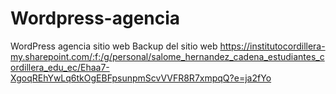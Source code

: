 # Wordpress-agencia
WordPress agencia sitio web 
Backup del sitio web
https://institutocordillera-my.sharepoint.com/:f:/g/personal/salome_hernandez_cadena_estudiantes_cordillera_edu_ec/Ehaa7-XgoqREhYwLq6tkOgEBFpsunpmScvVVFR8R7xmpqQ?e=ja2fYo
